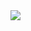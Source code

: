 <img src="https://github.com/public/moarcats/blob/master/cats/92.gif" style="max-width: 100%; display: inline-block;" data-target="animated-image.originalImage">

